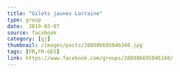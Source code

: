 ```yaml
---
title: "Gilets jaunes Lorraine"
type: group
date:  2019-03-07
source: facebook
category: [gj]
thumbnail: /images/posts/288986695046348.jpg
tags: [FR,FR-GES]
link: https://www.facebook.com/groups/288986695046348/
---
```

